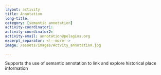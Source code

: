 ```yaml
---
layout: activity
title: Annotation
long-title: 
category: [semantic annotation]
activity-coordinator1:
activity-coordinator2:
activity-email: annotation@pelagios.org
excerpt_separator: <!--more-->
image: /assets/images/Actvity_annotation.jpg

---
```

Supports the use of semantic annotation to link and explore historical place information <!--more-->
